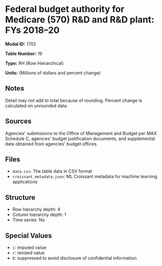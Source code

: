 # Federal budget authority for Medicare (570) R&D and R&D plant: FYs 2018&#8211;20

**Modal ID:** 1702

**Table Number:** 19

**Type:** RH (Row Hierarchical)

**Units:** (Millions of dollars and percent change)

## Notes

Detail may not add to total because of rounding. Percent change is calculated on unrounded data.

## Sources

Agencies' submissions to the Office of Management and Budget per MAX Schedule C, agencies' budget justification documents, and supplemental data obtained from agencies' budget offices.

## Files

- `data.csv`: The table data in CSV format
- `croissant_metadata.json`: ML Croissant metadata for machine learning applications

## Structure

- Row hierarchy depth: 4
- Column hierarchy depth: 1
- Time series: No

## Special Values

- `i`: imputed value
- `r`: revised value
- `D`: suppressed to avoid disclosure of confidential information
